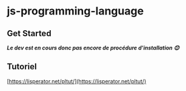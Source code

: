 # js-programming-language

## Get Started
***Le dev est en cours donc pas encore de procédure d'installation 😊***

## Tutoriel
[https://lisperator.net/pltut/](https://lisperator.net/pltut/)